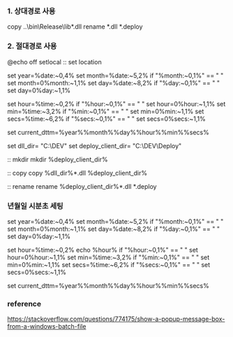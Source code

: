 ### 1. 상대경로 사용
copy ..\bin\Release\lib\*.dll
rename *.dll *.deploy


### 2. 절대경로 사용
@echo off
setlocal
:: set location

set year=%date:~0,4%
set month=%date:~5,2%
if "%month:~0,1%" == " " set month=0%month:~1,1%
set day=%date:~8,2%
if "%day:~0,1%" == " " set day=0%day:~1,1%

set hour=%time:~0,2%
if "%hour:~0,1%" == " " set hour=0%hour:~1,1%
set min=%time:~3,2%
if "%min:~0,1%" == " " set min=0%min:~1,1%
set secs=%time:~6,2%
if "%secs:~0,1%" == " " set secs=0%secs:~1,1%

set current_dttm=%year%%month%%day%%hour%%min%%secs%

set dll_dir= "C:\DEV\"
set deploy_client_dir= "C:\DEV\Deploy"


:: mkdir
mkdir %deploy_client_dir%

:: copy
copy %dll_dir%\*.dll %deploy_client_dir%

:: rename
rename %deploy_client_dir%\*.dll *.deploy

### 년월일 시분초 세팅
set year=%date:~0,4%
set month=%date:~5,2%
if "%month:~0,1%" == " " set month=0%month:~1,1%
set day=%date:~8,2%
if "%day:~0,1%" == " " set day=0%day:~1,1%

set hour=%time:~0,2%
echo %hour%
if "%hour:~0,1%" == " " set hour=0%hour:~1,1%
set min=%time:~3,2%
if "%min:~0,1%" == " " set min=0%min:~1,1%
set secs=%time:~6,2%
if "%secs:~0,1%" == " " set secs=0%secs:~1,1%

set current_dttm=%year%%month%%day%%hour%%min%%secs%




### reference
https://stackoverflow.com/questions/774175/show-a-popup-message-box-from-a-windows-batch-file


